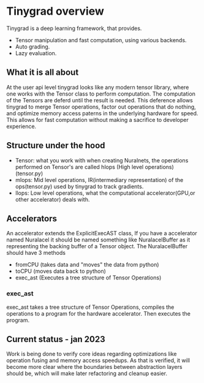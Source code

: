# Tinygrad overview
Tinygrad is a deep learning framework, that provides.
* Tensor manipulation and fast computation, using various backends.
* Auto grading.
* Lazy evaluation.

## What it is all about
At the user api level tinygrad looks like any modern tensor library, where one works with the Tensor class to perform computation.
The computation of the Tensors are deferd until the result is needed. This deference allows tinygrad to merge Tensor operations, factor out operations that do nothing, and optimize memory access paterns in the underlying hardware for speed. This allows for fast computation without making a sacrifice to developer experience.

## Structure under the hood

* Tensor: what you work with when creating Nuralnets, the operations performed on Tensor's are called hlops (High level operations)(tensor.py)
* mlops: Mid level operations, IR(intermediary representation) of the ops(tensor.py) used by tinygrad to track gradients.
* llops: Low level operations, what the computational accelerator(GPU,or other accelerator) deals with.

## Accelerators
An accelerator extends the ExplicitExecAST class, If you have a accelerator named Nuralacel it should be named something like NuralacelBuffer as it representing the backing buffer of a Tensor object. The NuralacelBuffer should have 3 methods
* fromCPU (takes data and "moves" the data from python)
* toCPU (moves data back to python)
* exec_ast (Executes a tree structure of Tensor Operations)

### exec_ast
exec_ast takes a tree structure of Tensor Operations, compiles the operations to a program for the hardware accelerator.
Then executes the program.


## Current status - jan 2023
Work is being done to verify core ideas regarding optimizations like operation fusing and memory access speedups. As that is verified, it will become more clear where the boundaries between abstraction layers should be, which will make later refactoring and cleanup easier.
